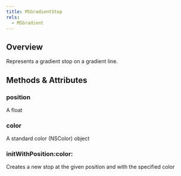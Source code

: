 ```yaml
---
title: MSGradientStop
rels:
  - MSGradient
---
```


## Overview

Represents a gradient stop on a gradient line.

## Methods & Attributes

### position

A float

### color

A standard color (NSColor) object

### initWithPosition:color:

Creates a new stop at the given position and with the specified color
